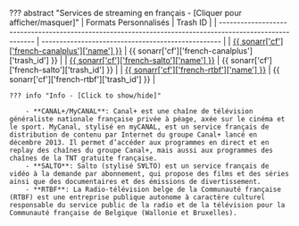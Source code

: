 ??? abstract "Services de streaming en français - [Cliquer pour afficher/masquer]"
    | Formats Personnalisés                                                                                    | Trash ID                                           |
    | -------------------------------------------------------------------------------------------------------- | -------------------------------------------------- |
    | [{{ sonarr['cf']['french-canalplus']['name'] }}](/Sonarr/sonarr-collection-of-custom-formats/#canalplus) | {{ sonarr['cf']['french-canalplus']['trash_id'] }} |
    | [{{ sonarr['cf']['french-salto']['name'] }}](/Sonarr/sonarr-collection-of-custom-formats/#salto)         | {{ sonarr['cf']['french-salto']['trash_id'] }}     |
    | [{{ sonarr['cf']['french-rtbf']['name'] }}](/Sonarr/sonarr-collection-of-custom-formats/#rtbf)           | {{ sonarr['cf']['french-rtbf']['trash_id'] }}      |

    ??? info "Info - [Click to show/hide]"

        - **CANAL+/MyCANAL**: Canal+ est une chaîne de télévision généraliste nationale française privée à péage, axée sur le cinéma et le sport. MyCanal, stylisé en myCANAL, est un service français de distribution de contenu par Internet du groupe Canal+ lancé en décembre 2013. Il permet d’accéder aux programmes en direct et en replay des chaînes du groupe Canal+, mais aussi aux programmes des chaînes de la TNT gratuite française.
        - **SALTO**: Salto (stylisé SⱯLTO) est un service français de vidéo à la demande par abonnement, qui propose des films et des séries ainsi que des documentaires et des émissions de divertissement.
        - **RTBF**: La Radio-télévision belge de la Communauté française (RTBF) est une entreprise publique autonome à caractère culturel responsable du service public de la radio et de la télévision pour la Communauté française de Belgique (Wallonie et Bruxelles).
